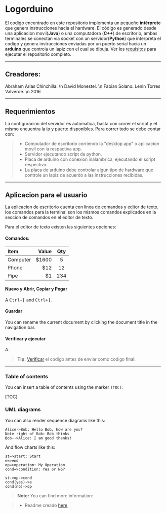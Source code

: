 Logorduino
===================


El codigo encontrado en este repositorio implementa un pequeño **intérprete** que genera instrucciones hacia el hardware. El código es generado desde una aplicacion movil(**Java**) o una computadora (**C++**) de escritorio, ambas terminales se conectan via socket con un servidor(**Python**) que interpreta el codigo y genera instrucciones enviadas por un puerto serial hacia un **arduino** que controla un lapiz con el cual se dibuja. Ver los [<i class="icon-refresh"></i> requisitos](#Requerimientos)  para ejecutar el repositorio completo.

----------


Creadores:
-------------
Abraham Arias Chinchilla. \n
David Monestel. \n
Fabian Solano.
Lenin Torres Valverde. \n
2016

-------------

Requerimientos
-------------

La configuracion del servidor es automatica, basta con correr el script y el mismo encuentra la ip y puerto disponibles. Para correr todo se debe contar con:

> - Computador de escritorio corriendo la "desktop app" o aplicacion movil con la respactiva app.
> - Servidor ejecutando script de python.
> - Placa de arduino con conexion inalambrica, ejecutando el script respectivo. 
> - La placa de arduino debe controlar algun tipo de hardware que controle un lapiz de acuerdo a las instrucciones recibidas.

-------------

Aplicacion para el usuario
-------------

La aplicacion de escritorio cuenta con linea de comandos y editor de texto, los comandos para la terminal son los mismos comandos explicados en la seccion de comandos en el editor de texto.

Para el editor de texto existen las siguientes opciones:

#### <i class="icon-file"></i> Comandos:

| Item     | Value | Qty   |
| :------- | ----: | :---: |
| Computer | $1600 |  5    |
| Phone    | $12   |  12   |
| Pipe     | $1    |  234  |


#### <i class="icon-folder-open"></i> Nuevo y Abrir, Copiar y Pegar

A <kbd>Ctrl+[</kbd> and <kbd>Ctrl+]</kbd>.

#### <i class="icon-pencil"></i> Guardar

You can rename the current document by clicking the document title in the navigation bar.


#### <i class="icon-hdd"></i> Verificar y ejecutar

A.

> **Tip:** [<i class="icon-upload"></i> Verificar](#Verificaryejecutar) el codigo antes de enviar como codigo final.

----------


### Table of contents

You can insert a table of contents using the marker `[TOC]`:

[TOC]





### UML diagrams

You can also render sequence diagrams like this:

```sequence
Alice->Bob: Hello Bob, how are you?
Note right of Bob: Bob thinks
Bob-->Alice: I am good thanks!
```

And flow charts like this:

```flow
st=>start: Start
e=>end
op=>operation: My Operation
cond=>condition: Yes or No?

st->op->cond
cond(yes)->e
cond(no)->op
```

> **Note:** You can find more information:

> - Readme creado [here][1],




  [1]: https://stackedit.io/
